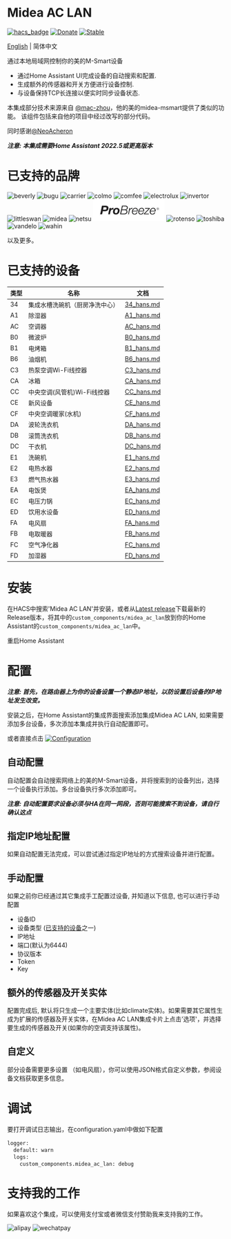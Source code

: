 # Midea AC LAN
[![hacs_badge](https://img.shields.io/badge/HACS-Default-orange.svg)](https://github.com/hacs/integration)
[![Donate](https://img.shields.io/badge/donate-BuyMeCoffee-yellow.svg)](https://www.buymeacoffee.com/georgezhao2010)
[![Stable](https://img.shields.io/github/v/release/georgezhao2010/midea_ac_lan)](https://github.com/georgezhao2010/midea_ac_lan/releases/latest)

[English](README.md) | 简体中文

通过本地局域网控制你的美的M-Smart设备

- 通过Home Assistant UI完成设备的自动搜索和配置.
- 生成额外的传感器和开关方便进行设备控制.
- 与设备保持TCP长连接以便实时同步设备状态.

本集成部分技术来源来自 [@mac-zhou](https://github.com/mac-zhou/midea-msmart)，他的美的midea-msmart提供了类似的功能。 该组件包括来自他的项目中经过改写的部分代码。

同时感谢[@NeoAcheron](https://github.com/NeoAcheron/midea-ac-py)

***注意: 本集成需要Home Assistant 2022.5或更高版本***

# 已支持的品牌

![beverly](brands/beverly.png) ![bugu](brands/bugu.png) ![carrier](brands/carrier.png)  ![colmo](brands/colmo.png) ![comfee](brands/comfee.png) ![electrolux](brands/electrolux.png) ![invertor](brands/invertor.png) ![littleswan](brands/littleswan.png) ![midea](brands/midea.png) ![netsu](brands/netsu.png) ![ProBreeze](brands/probreeze.png) ![rotenso](brands/rotenso.png) ![toshiba](brands/toshiba.png) ![vandelo](brands/vandelo.png) ![wahin](brands/wahin.png) 

以及更多。

# 已支持的设备

 类型 | 名称 |文档
 --- | --- | ---
 34 | 集成水槽洗碗机（厨房净洗中心） | [34_hans.md](doc/34_hans.md)
 A1 | 除湿器 | [A1_hans.md](doc/A1_hans.md)
 AC | 空调器 | [AC_hans.md](doc/AC_hans.md)
 B0 | 微波炉 | [B0_hans.md](doc/B0_hans.md)
 B1 | 电烤箱 | [B1_hans.md](doc/B1_hans.md)
 B6 | 油烟机 | [B6_hans.md](doc/B6_hans.md)
 C3 | 热泵空调Wi-Fi线控器 | [C3_hans.md](doc/C3_hans.md)
 CA | 冰箱 | [CA_hans.md](doc/CA_hans.md)
 CC | 中央空调(风管机)Wi-Fi线控器 | [CC_hans.md](doc/CC_hans.md)
 CE | 新风设备 | [CE_hans.md](doc/CE_hans.md)
 CF | 中央空调暖家(水机) | [CF_hans.md](doc/CF_hans.md)
 DA | 波轮洗衣机 | [DA_hans.md](doc/DA_hans.md)
 DB | 滚筒洗衣机 | [DB_hans.md](doc/DB_hans.md)
 DC | 干衣机 | [DC_hans.md](doc/DC_hans.md)
 E1 | 洗碗机 | [E1_hans.md](doc/E1_hans.md)
 E2 | 电热水器 | [E2_hans.md](doc/E2_hans.md)
 E3 | 燃气热水器 | [E3_hans.md](doc/E3_hans.md)
 EA | 电饭煲 | [EA_hans.md](doc/EA_hans.md)
 EC | 电压力锅 | [EC_hans.md](doc/EC_hans.md)
 ED | 饮用水设备 | [ED_hans.md](doc/ED_hans.md)
 FA | 电风扇 | [FA_hans.md](doc/FA_hans.md)
 FB | 电取暖器 | [FB_hans.md](doc/FB_hans.md)
 FC | 空气净化器 | [FC_hans.md](doc/FC_hans.md)
 FD | 加湿器 | [FD_hans.md](doc/FD_hans.md)

# 安装
在HACS中搜索'Midea AC LAN'并安装，或者从[Latest release](https://github.com/georgezhao2010/midea_ac_lan/releases/latest)下载最新的Release版本，将其中的`custom_components/midea_ac_lan`放到你的Home Assistant的`custom_components/midea_ac_lan`中。

重启Home Assistant

# 配置
***注意: 首先，在路由器上为你的设备设置一个静态IP地址，以防设置后设备的IP地址发生改变。***

安装之后，在Home Assistant的集成界面搜索添加集成Midea AC LAN, 如果需要添加多台设备，多次添加本集成并执行自动配置即可。

或者直接点击 [![Configuration](https://my.home-assistant.io/badges/config_flow_start.svg)](https://my.home-assistant.io/redirect/config_flow_start?domain=midea_ac_lan)

## 自动配置
自动配置会自动搜索网络上的美的M-Smart设备，并将搜索到的设备列出，选择一个设备执行添加。多台设备执行多次添加即可。

***注意: 自动配置要求设备必须与HA在同一网段，否则可能搜索不到设备，请自行确认这点***

## 指定IP地址配置
如果自动配置无法完成，可以尝试通过指定IP地址的方式搜索设备并进行配置。

## 手动配置
如果之前你已经通过其它集成手工配置过设备, 并知道以下信息, 也可以进行手动配置
- 设备ID
- 设备类型 ([已支持的设备](README_hans.md#%E5%B7%B2%E6%94%AF%E6%8C%81%E7%9A%84%E8%AE%BE%E5%A4%87)之一)
- IP地址
- 端口(默认为6444)
- 协议版本
- Token
- Key


## 额外的传感器及开关实体
配置完成后, 默认将只生成一个主要实体(比如climate实体)。如果需要其它属性生成为扩展的传感器及开关实体，在Midea AC LAN集成卡片上点击'选项'，并选择要生成的传感器及开关(如果你的空调支持该属性)。

## 自定义
部分设备需要更多设置 （如电风扇），你可以使用JSON格式自定义参数，参阅设备文档获取更多信息。

# 调试
要打开调试日志输出，在configuration.yaml中做如下配置
```
logger:
  default: warn
  logs:
    custom_components.midea_ac_lan: debug
```

# 支持我的工作
如果喜欢这个集成，可以使用支付宝或者微信支付赞助我来支持我的工作。

![alipay](doc/images/alipay.png) ![wechatpay](doc/images/wechatpay.png) 